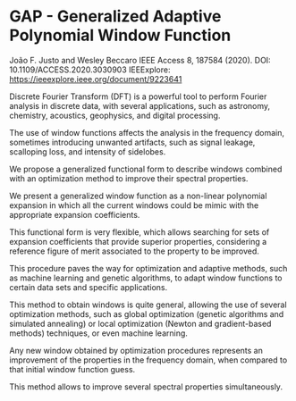 # GAP - Generalized Adaptive Polynomial Window Function

João F. Justo and Wesley Beccaro 
IEEE Access 8, 187584 (2020).  DOI: 10.1109/ACCESS.2020.3030903
IEEExplore: https://ieeexplore.ieee.org/document/9223641


Discrete Fourier Transform (DFT) is a powerful tool to perform Fourier analysis in discrete data, with several applications, such as astronomy, chemistry, acoustics, geophysics, and digital processing.

The use of window functions affects the analysis in the frequency domain, sometimes introducing unwanted artifacts, such as signal leakage, scalloping loss, and intensity of sidelobes.

We propose a generalized functional form to describe windows combined with an optimization method to improve their spectral properties.

We present a generalized window function as a non-linear polynomial expansion in which all the current windows could be mimic with the appropriate expansion coefficients. 

This functional form is very flexible, which allows searching for sets of expansion coefficients that provide superior properties, considering a reference figure of merit associated to the property to be improved. 

This procedure paves the way for optimization and adaptive methods, such as machine learning and genetic algorithms, to adapt window functions to certain data sets and specific applications. 

This method to obtain windows is quite general, allowing the use of several optimization methods, such as global optimization (genetic algorithms and simulated annealing) or local optimization (Newton and gradient-based methods) techniques, or even machine learning.

Any new window obtained by optimization procedures represents an improvement of the properties in the frequency domain, when compared to that initial window function guess.

This method allows to improve several spectral properties simultaneously.
